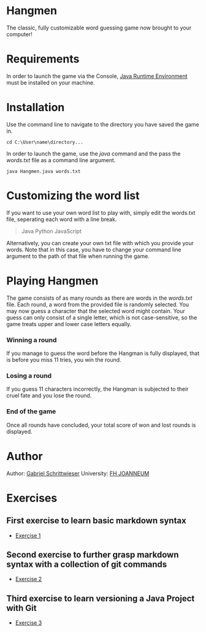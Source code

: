 # Hangmen

The classic, fully customizable word guessing game now brought to your computer!

# Requirements

In order to launch the game via the Console, [Java Runtime Environment](https://www.java.com/de/download/manual.jsp) must be installed on your machine.

# Installation

Use the command line to navigate to the directory you have saved the game in.

```
cd C:\User\name\directory...
```

In order to launch the game, use the _java_ command and the pass the _words.txt_ file as a command line argument.

```
java Hangmen.java words.txt
```

# Customizing the word list

If you want to use your own word list to play with, simply edit the words.txt file, seperating each word with a line break.

> Java
> Python
> JavaScript

Alternatively, you can create your own txt file with which you provide your words. Note that in this case, you have to change your command line argument to the path of that file when running the game.

# Playing Hangmen

The game consists of as many rounds as there are words in the _words.txt_ file. Each round, a word from the provided file is randomly selected. You may now guess a character that the selected word might contain.
Your guess can only consist of a single letter, which is not case-sensitive, so the game treats upper and lower case letters equally.

### Winning a round

If you manage to guess the word before the Hangman is fully displayed, that is before you miss 11 tries, you win the round.

### Losing a round

If you guess 11 characters incorrectly, the Hangman is subjected to their cruel fate and you lose the round.

### End of the game

Once all rounds have concluded, your total score of won and lost rounds is displayed.

# Author

Author: [Gabriel Schrittwieser](https://github.com/gabrielschrittwieser)
University: [FH JOANNEUM](https://www.fh-joanneum.at/)

# Exercises

## First exercise to learn basic markdown syntax

- [Exercise 1](./exercise1.md)

## Second exercise to further grasp markdown syntax with a collection of git commands

- [Exercise 2](./exercise2.md)

## Third exercise to learn versioning a Java Project with Git

- [Exercise 3](./exercise3.md)
